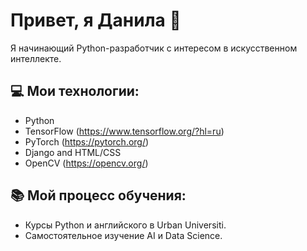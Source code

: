 # Привет, я Данила 👋

Я начинающий Python-разработчик с интересом в искусственном интеллекте.

## 💻 Мои технологии:
- Python
- TensorFlow (https://www.tensorflow.org/?hl=ru)
- PyTorch (https://pytorch.org/)
- Django and HTML/CSS
- OpenCV (https://opencv.org/)

## 📚 Мой процесс обучения:
- Курсы Python и английского в Urban Universiti.
- Самостоятельное изучение AI и Data Science.
<!--
## 🚀 Мои достижения:
![Anurag's GitHub stats](https://github-readme-stats.vercel.app/api?username=danilavak&show_icons=true&count_private=true)

## 📬 Связаться со мной:
- Email: pahex310@gmail.com
- Telegram: [https://t.me/Pikachuuyyuy](https://t.me/your_username)

<!-- ## 🌐 Мои проекты:
- [Проект 1](https://github.com/username/project1)
- [Проект 2](https://github.com/username/project2) -->
